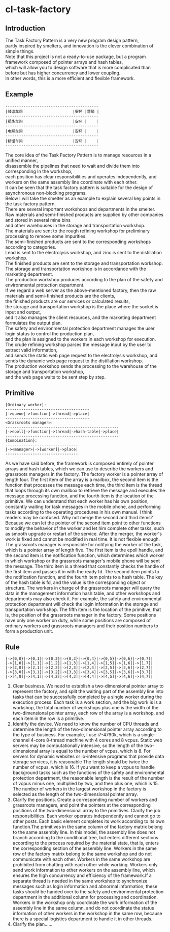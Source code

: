 # cl-task-factory

## Introduction
The Task Factory Pattern is a very new program design pattern,    
partly inspired by smelters, and innovation is the clever combination of simple things.    
Note that this project is not a ready-to-use package, but a program framework composed of pointer arrays and hash tables,    
which will allow you to design software that is more complicated than before but has higher concurrency and lower coupling.    
In other words, this is a more efficient and flexible framework.

## Example
```text
-----------------------------------------
|储运车间                      |安环 |营销 |
-----------------------------------------
|粗炼车间                      |安环 |    |
-----------------------------------------
|电解车间                      |安环 |    |
-----------------------------------------
|精馏车间                      |安环 |    |
-----------------------------------------
```
The core idea of ​​the Task Factory Pattern is to manage resources in a unified manner,    
disassemble the pipelines that need to wait and divide them into corresponding In the workshop,    
each position has clear responsibilities and operates independently, and workers on the same assembly line coordinate with each other.    
It can be seen that the task factory pattern is suitable for the design of asynchronous non-blocking programs.    
Below I will take the smelter as an example to explain several key points in the task factory pattern.    
There are several important workshops and departments in the smelter.    
Raw materials and semi-finished products are supplied by other companies and stored in several mine bins    
and other warehouses in the storage and transportation workshop.    
The materials are sent to the rough refining workshop for preliminary processing to remove some impurities.    
The semi-finished products are sent to the corresponding workshops according to categories.    
Lead is sent to the electrolysis workshop, and zinc is sent to the distillation workshop.    
The finished products are sent to the storage and transportation workshop.    
The storage and transportation workshop is in accordance with the marketing department.    
The production workshop produces according to the plan of the safety and environmental protection department.    
If we regard a web server as the above-mentioned factory, then the raw materials and semi-finished products are the clients,    
the finished products are our services or calculated results,    
the storage and transportation workshop is the place where the socket is input and output,    
and it also manages the client resources, and the marketing department formulates the output plan.    
The safety and environmental protection department manages the user login status to control the production plan,    
and the plan is assigned to the workers in each workshop for execution.    
The crude refining workshop parses the message input by the user to extract valid information,    
and sends the static web page request to the electrolysis workshop, and sends the dynamic web page request to the distillation workshop.    
The production workshop sends the processing to the warehouse of the storage and transportation workshop,    
and the web page waits to be sent step by step.

## Primitive
```text
[Ordinary worker]:
-------------------------------------
|->queue|->function|->thread|->place|
-------------------------------------
<Grassroots manager>:
--------------------------------------------------
|->epoll|->function|->thread|->hash-table|->place|
--------------------------------------------------
{Combination}:
--------------------------------
|-><manager>|->[worker]|->place|
--------------------------------
```
As we have said before, the framework is composed entirely of pointer arrays and hash tables, which we can use to describe the workers and grassroots managers in the factory. The factory worker is a pointer array of length four. The first item of the array is a mailbox, the second item is the function that processes the message each time, the third item is the thread that loops through its own mailbox to retrieve the message and executes the message processing function, and the fourth item is the location of the primitive. We can understand that each worker has his own position, constantly waiting for task messages in the mobile phone, and performing tasks according to the operating procedures in his own manual. I think readers may be confused. Why not merge the second and third items? Because we can let the pointer of the second item point to other functions to modify the behavior of the worker and let him complete other tasks, such as smooth upgrade or restart of the service. After the merger, the worker's work is fixed and cannot be modified in real time. It is not flexible enough. The grassroots manager is responsible for notifying the worker of the task, which is a pointer array of length five. The first item is the epoll handle, and the second item is the notification function, which determines which worker in which workshop or the grassroots manager's mobile phone will be sent the message. The third item is a thread that constantly checks the handle of the first item and passes it in with the ready fd. The second item points to the notification function, and the fourth item points to a hash table. The key of the hash table is fd, and the value is the corresponding object or structure. The workers in charge of the grassroots manager will query the data in the management information hash table, and other workshops and departments may also check it. For example, the safety and environmental protection department will check the login information in the storage and transportation workshop. The fifth item is the location of the primitive, that is, the position of the grassroots manager in the factory. Some positions have only one worker on duty, while some positions are composed of ordinary workers and grassroots managers and their position numbers to form a production unit.

## Rule
```text
|->{0,0}|->{0,1}|->{0,2}|->{0,3}|->{0,4}|->{0,5}|->{0,6}|->{0,7}|
|->[1,0]|->[1,1]|->[1,2]|->[1,3]|->[1,4]|->[1,5]|->[1,6]|->[1,7]|
|->[2,0]|->[2,1]|->[2,2]|->[2,3]|->[2,4]|->[2,5]|->[2,6]|->[2,7]|
|->[3,0]|->[3,1]|->[3,2]|->[3,3]|->[3,4]|->[3,5]|->[3,6]|->[3,7]|
|->[4,0]|->[4,1]|->[4,2]|->[4,3]|->[4,4]|->[4,5]|->[4,6]|->[4,7]|
````
1. Clear business. We need to establish a two-dimensional pointer array to represent the factory, and split the waiting part of the assembly line into tasks that can be successfully completed by a single worker during the execution process. Each task is a work section, and the big work is is a workshop, the total number of workshops plus one is the width of the two-dimensional pointer array, each row of the array is a workshop, and each item in the row is a primitive.
2. Identify the device. We need to know the number of CPU threads and determine the length of the two-dimensional pointer array according to the type of business. For example, I use i7-4790k, which is a single-channel 4-core 8-thread machine with 4 cores and 8 vcpus. Static web servers may be computationally intensive, so the length of the two-dimensional array is equal to the number of vcpus, which is 8. For servers for dynamic websites or io-intensive programs that provide data storage services, it is reasonable The length should be twice the number of vcpus, which is 16. If you want to keep a vcpus to handle background tasks such as the functions of the safety and environmental protection department, the reasonable length is the result of the number of vcpus minus one, multiplied by two, and then plus one, which is 15. The number of workers in the largest workshop in the factory is selected as the length of the two-dimensional pointer array.
3. Clarify the positions. Create a corresponding number of workers and grassroots managers, and point the pointers at the corresponding positions of the two-dimensional array to the primitives. Clarify the job responsibilities. Each worker operates independently and cannot go to other posts. Each basic element completes its work according to its own function.The primitives in the same column of the factory matrix belong to the same assembly line. In this model, the assembly line does not branch according to the conditional tree, but enters different sections according to the process required by the material state, that is, enters the corresponding section of the assembly line. Workers in the same row of the factory matrix belong to the same workshop and do not communicate with each other. Workers in the same workshop are prohibited from chatting with each other while working. Workers only send work information to other workers on the assembly line, which ensures the high concurrency and efficiency of the framework.If a separate thread is needed in the same workshop to synchronize messages such as login information and abnormal information, these tasks should be handed over to the safety and environmental protection department in the additional column for processing and coordination. Workers in the workshop only coordinate the work information of the assembly line in the same column, and do not coordinate the status information of other workers in the workshop in the same row, because there is a special logistics department to handle it in other threads.
4. Clarify the plan......
